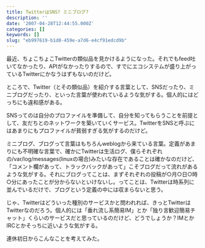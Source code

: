 ```yaml
---
title: TwitterはSNS? ミニブログ?
description: ''
date: '2007-04-28T12:44:55.000Z'
categories: []
keywords: []
slug: "eb997619-b1d8-459e-a7d6-e4cf91edcd9b"
---
```

最近、ちょこちょこTwitterの類似品を見かけるようになった。それでもfeed吐いてなかったり、APIがなかったりするので、すでにエコシステムが盛り上がっているTwitterにかなうはずもないのだけど。

ところで、Twitter（とその類似品）を紹介する言葉として、SNSだったり、ミニブログだったり、といった言葉が使われているような気がする。個人的にはどっちにも違和感がある。

SNSってのは自分のプロファイルを準備して、自分を知ってもらうことを前提として、友だちとのネットワークを築いていくサービス。TwitterをSNSと呼ぶにはあまりにもプロファイルが貧弱すぎる気がするのだけど。

ミニブログ、ブログって言葉はもちろんweblogから来ている言葉。定義があまりにも不明確な言葉で、確かにTwitterは生活ログ、僕らそれぞれの/var/log/messages(linuxの場合)みたいな存在であることは確かなのだけど、「コメント欄があって、トラックバックがあって」こそブログだって流れがあるような気がする。それにブログってことは、まずそれぞれの投稿が○月○日○時○分にあったことが分からないといけないし。ってことは、Twitterは時系列に並んでいるだけで、ブログという定義の中には収まらないと思う。

じゃ、Twitterはどういった種別のサービスかと問われれば、きっとTwitterはTwitterなのだろう。個人的には「垂れ流し系簡易IM」とか「独り言歓迎簡易チャット」くらいのサービスだと思っているのだけど、どうでしょうか？IMとかIRCとかそっちに近いような気がする。

連休初日からこんなことを考えてみた。